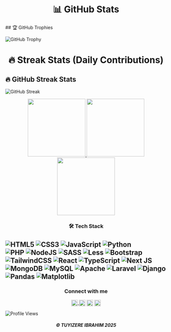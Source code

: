<h1 align="center">📊 GitHub Stats</h1>
## 🏆 GitHub Trophies

![GitHub Trophy](https://github-profile-trophy.vercel.app/?username=Tibrahi&theme=gruvbox&margin-w=15)
 
<h1 align="center">🔥 Streak Stats (Daily Contributions)</h1>

## 🔥 GitHub Streak Stats

![GitHub Streak](https://streak-stats.demolab.com?user=Tibrahi&theme=gruvbox)

<!---->


<div align="center">
  <a href="https://github.com/Tibrahi">
    <img height="180" src="https://github-readme-stats.vercel.app/api?username=Tibrahi&show_icons=true&theme=gruvbox&include_all_commits=true&count_private=true" />
    <img height="180" src="https://github-readme-stats.vercel.app/api/top-langs/?username=Tibrahi&layout=compact&langs_count=8&theme=gruvbox" />
    <img height="180" src="https://github-readme-activity-graph.vercel.app/graph?username=Tibrahi&theme=gruvbox" />
  </a>
</div>



 <h3 align="center">🛠️ Tech Stack</h3> 

![HTML5](https://img.shields.io/badge/html5-%23E34F26.svg?style=for-the-badge&logo=html5&logoColor=white)
![CSS3](https://img.shields.io/badge/css3-%231572B6.svg?style=for-the-badge&logo=css3&logoColor=white)
![JavaScript](https://img.shields.io/badge/javascript-%23323330.svg?style=for-the-badge&logo=javascript&logoColor=%23F7DF1E)
![Python](https://img.shields.io/badge/python-3670A0?style=for-the-badge&logo=python&logoColor=ffdd54)  
![PHP](https://img.shields.io/badge/php-%23777BB4.svg?style=for-the-badge&logo=php&logoColor=white)
![NodeJS](https://img.shields.io/badge/node.js-6DA55F?style=for-the-badge&logo=node.js&logoColor=white)
![SASS](https://img.shields.io/badge/SASS-hotpink.svg?style=for-the-badge&logo=SASS&logoColor=white)
![Less](https://img.shields.io/badge/less-2B4C80?style=for-the-badge&logo=less&logoColor=white)
![Bootstrap](https://img.shields.io/badge/bootstrap-%238511FA.svg?style=for-the-badge&logo=bootstrap&logoColor=white)
![TailwindCSS](https://img.shields.io/badge/tailwindcss-%2338B2AC.svg?style=for-the-badge&logo=tailwind-css&logoColor=white)
![React](https://img.shields.io/badge/react-%2320232a.svg?style=for-the-badge&logo=react&logoColor=%2361DAFB)
![TypeScript](https://img.shields.io/badge/typescript-%23007ACC.svg?style=for-the-badge&logo=typescript&logoColor=white)
![Next JS](https://img.shields.io/badge/Next-black?style=for-the-badge&logo=next.js&logoColor=white)
![MongoDB](https://img.shields.io/badge/MongoDB-%234ea94b.svg?style=for-the-badge&logo=mongodb&logoColor=white)
![MySQL](https://img.shields.io/badge/mysql-4479A1.svg?style=for-the-badge&logo=mysql&logoColor=white)
![Apache](https://img.shields.io/badge/apache-%23D42029.svg?style=for-the-badge&logo=apache&logoColor=white)
![Laravel](https://img.shields.io/badge/laravel-%23FF2D20.svg?style=for-the-badge&logo=laravel&logoColor=white)
![Django](https://img.shields.io/badge/django-%23092E20.svg?style=for-the-badge&logo=django&logoColor=white)
![Pandas](https://img.shields.io/badge/pandas-%23150458.svg?style=for-the-badge&logo=pandas&logoColor=white)
![Matplotlib](https://img.shields.io/badge/Matplotlib-%23ffffff.svg?style=for-the-badge&logo=Matplotlib&logoColor=black)
---

 
 <h3 align="center">Connect with me</h3>  
<p align="center">
<a href="https://x.com/BaddestIbrah" target="_blank">
  <img align="center" src="https://upload.wikimedia.org/wikipedia/commons/5/53/X_logo_2023_original.svg" alt="X" height="20" width="20" />
</a>
<a href="https://www.linkedin.com/in/tuyizere-ibrahim-89ba8b275/" target="blank"><img align="center" src="https://raw.githubusercontent.com/rahuldkjain/github-profile-readme-generator/master/src/images/icons/Social/linked-in-alt.svg" alt="muhridwanhakim" height="20" width="20" /></a>
<a href="https://www.instagram.com/tibrah1/" target="blank"><img align="center" src="https://raw.githubusercontent.com/rahuldkjain/github-profile-readme-generator/master/src/images/icons/Social/instagram.svg" alt="rescen.ic" height="20" width="20" /></a>
<a href="https://web.telegram.org/a/#7503928063" target="_blank">
  <img align="center" src="https://upload.wikimedia.org/wikipedia/commons/8/82/Telegram_logo.svg" alt="telegram" height="20" width="20" />
</a>
</p>

![Profile Views](https://komarev.com/ghpvc/?username=Tibrahi&color=blue)

<h5 align="center">©️ TUYIZERE IBRAHIM 2025</h5>
